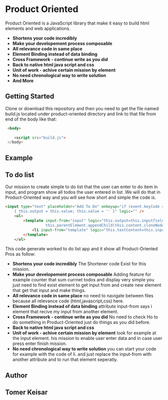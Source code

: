 # Product Oriented

Product Oriented is a JavaScript library that make it easy to build html elements and web applications.

* **Shortens your code incredibly**
* **Make your developement process composable**
* **All relevance code in same place** 
* **Element Binding instead of data binding**
* **Cross Framework -  continue write as you did**
* **Back to native html java script and css** 
* **Unit of work - achive certain mission by element** 
* **No need chronological way to write solution**
* **And More**


## Getting Started
Clone or download this repository and then you need to get the file named
build.js located under product-oriented directory  and link to that file from end of the body like that:
```html
 <body>
 
    <script src="build.js">
 </body>
```
## Example
## To do list
Our mission to create simple to do list that the user can enter to do item in input, and program show all todos the user entered in list.
We will do that in Product-Oriented way and you will see how short and simple the code is.
```html
<input type="text" placeholder="Add To Do" onkeyup="if (event.keyCode === 13 && this.value)
    { this.output = this.value; this.value = '' }" logic="" />
    <ul>
        <template input-from="input" logic="this.output=this.inputfield;
                  this.parentElement.appendChild(this.content.cloneNode(true));">
            <li input-from="template" logic="this.textContent=this.inputfield"></li>
        </template>
    </ul>
```
This code generate worked to do list app and it show all Product-Oriented Pros as follow:
* **Shortens your code incredibly** The Shortener code Exist for this mission.
* **Make your developement process composable** Adding feature for example counter that sum currnet todos and display very simple you just need to find exist element to get input from and create new element that get that input and make things. 
* **All relevance code in same place** no need to navigate between files because all relevance code (html,javascript,css) here.  
* **Element Binding instead of data binding** attribute input-from says i element that recive my input from another element.
* **Cross Framework -  continue write as you did** No need to check Ho to do something in Product-Oriented just do things as you did before.
* **Back to native html java script and css**  
* **Unit of work - achive certain mission by element** look for example at the input element. his mission to enable user enter data and in case user press enter finish mission. 
* **No need chronological way to write solution** you can start your code for example with the code of li. and just replace the input-from with another attribute and to run that element seperatly.




 

## Author

## Tomer Keisar  



